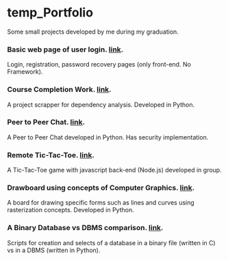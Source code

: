 # temp_Portfolio
Some small projects developed by me during my graduation.


### Basic web page of user login. [link](https://github.com/CaioSR/frontend-av).
Login, registration, password recovery pages (only front-end. No Framework).

### Course Completion Work. [link](https://github.com/CaioSR/deps-ahoy).
A project scrapper for dependency analysis. Developed in Python.

### Peer to Peer Chat. [link](https://github.com/CaioSR/P2PChat).
A Peer to Peer Chat developed in Python. Has security implementation.

### Remote Tic-Tac-Toe. [link](https://github.com/the-tictactoe-brothers/tic-tac-toe).
A Tic-Tac-Toe game with javascript back-end (Node.js) developed in group.

### Drawboard using concepts of Computer Graphics. [link](https://github.com/CaioSR/GUI).
A board for drawing specific forms such as lines and curves using rasterization concepts. Developed in Python.

### A Binary Database vs DBMS comparison. [link](https://github.com/CaioSR/Advanced-Databases).
Scripts for creation and selects of a database in a binary file (written in C) vs in a DBMS (written in Python).
